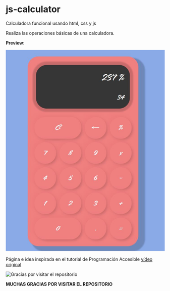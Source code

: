# js-calculator
Calculadora funcional usando html, css y js

Realiza las operaciones básicas de una calculadora.

**Preview:**

![Preview calculadora](preview.JPG)

Página e idea inspirada en el tutorial de Programación Accesible [vídeo original](https://www.youtube.com/watch?v=7YDagj3cVAk&t=1918s&ab_channel=Programaci%C3%B3nAccesible)


![Gracias por visitar el repositorio](https://geekytheory.com/content/images/2014/05/Cat-Illustrations-024.jpg)

**MUCHAS GRACIAS POR VISITAR EL REPOSITORIO**
